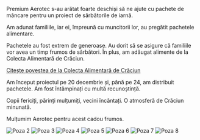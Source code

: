 Premium Aerotec s-au arătat foarte deschiși să ne ajute cu pachete de mâncare pentru un proiect de sărbătorile de iarnă.

Am adunat familiile, iar ei, împreună cu muncitorii lor, au pregătit pachetele alimentare.

Pachetele au fost extrem de generoase. Au dorit să se asigure că familiile vor avea un timp frumos de sărbători. În plus, am adăugat alimente de la Colecta Alimentară de Crăciun.

[Citește povestea de la Colecta Alimentară de Crăciun](/projects/colecta-alimentara-de-craciun)

Am început proiectul pe 20 decembrie și, până pe 24, am distribuit pachetele. Am fost întâmpinați cu multă recunoștință.

Copii fericiți, părinți mulțumiți, vecini încântați. O atmosferă de Crăciun minunată.

Mulțumim Aerotec pentru acest cadou frumos.

![Poza 2](image2)
![Poza 3](image3)
![Poza 4](image4)
![Poza 5](image5)
![Poza 6](image6)
![Poza 7](image7)
![Poza 8](image8)
